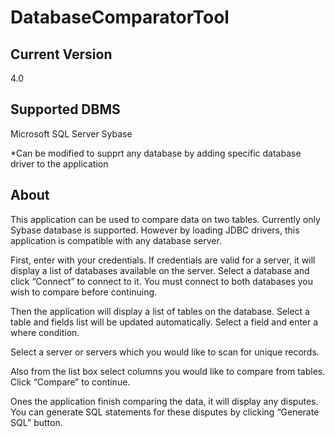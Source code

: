 DatabaseComparatorTool
======================

Current Version
----------------
4.0

Supported DBMS
--------------
Microsoft SQL Server
Sybase

*Can be modified to supprt any database by adding specific database driver to the application

About
-----

This application can be used to compare data on two tables. Currently only Sybase database is supported. However by loading JDBC drivers, this application is compatible with any database server.

First, enter with your credentials. If credentials are valid for a server, it will display a list of databases available on the server. Select a database and click “Connect” to connect to it. You must connect to both databases you wish to compare before continuing.

Then the application will display a list of tables on the database. Select a table and fields list will be updated automatically. Select a field and enter a where condition.

Select a server or servers which you would like to scan for unique records.

Also from the list box select columns you would like to compare from tables. Click “Compare” to continue.

Ones the application finish comparing the data, it will display any disputes. You can generate SQL statements for these disputes by clicking “Generate SQL” button.


